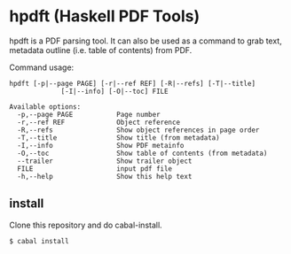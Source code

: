 # hpdft (Haskell PDF Tools)

hpdft is a PDF parsing tool. It can also be used as a command to grab text, metadata outline (i.e. table of contents) from PDF. 

Command usage: 

```
hpdft [-p|--page PAGE] [-r|--ref REF] [-R|--refs] [-T|--title]
             [-I|--info] [-O|--toc] FILE

Available options:
  -p,--page PAGE           Page number
  -r,--ref REF             Object reference
  -R,--refs                Show object references in page order
  -T,--title               Show title (from metadata)
  -I,--info                Show PDF metainfo
  -O,--toc                 Show table of contents (from metadata)
  --trailer                Show trailer object
  FILE                     input pdf file
  -h,--help                Show this help text
```

## install

Clone this repository and do cabal-install.

```
$ cabal install
```

